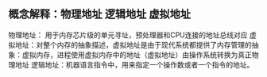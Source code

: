 ## 概念解释：物理地址 逻辑地址 虚拟地址
物理地址： 用于内存芯片级的单元寻址，预处理器和CPU连接的地址总线对应
虚拟地址：对整个内存的抽象描述，虚拟地址是由于现代系统都提供了内存管理的抽象：虚拟内存，进程使用虚拟内存中的地址（虚拟地址）由操作系统转换为真正物理地址
逻辑地址：机器语言指令中，用来指定一个操作数或者一个指令的地址。
